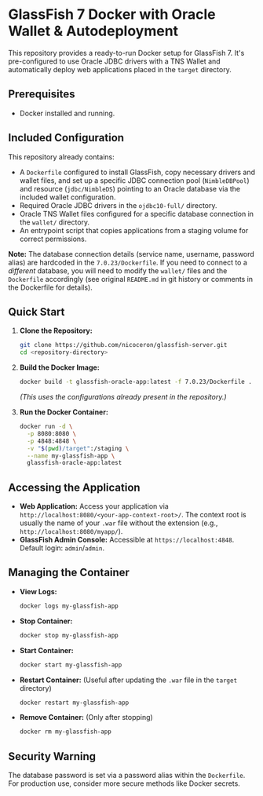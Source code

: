 # GlassFish 7 Docker with Oracle Wallet & Autodeployment

This repository provides a ready-to-run Docker setup for GlassFish 7. It's pre-configured to use Oracle JDBC drivers with a TNS Wallet and automatically deploy web applications placed in the `target` directory.

## Prerequisites

- Docker installed and running.

## Included Configuration

This repository already contains:

- A `Dockerfile` configured to install GlassFish, copy necessary drivers and wallet files, and set up a specific JDBC connection pool (`NimbleDBPool`) and resource (`jdbc/NimbleDS`) pointing to an Oracle database via the included wallet configuration.
- Required Oracle JDBC drivers in the `ojdbc10-full/` directory.
- Oracle TNS Wallet files configured for a specific database connection in the `wallet/` directory.
- An entrypoint script that copies applications from a staging volume for correct permissions.

**Note:** The database connection details (service name, username, password alias) are hardcoded in the `7.0.23/Dockerfile`. If you need to connect to a _different_ database, you will need to modify the `wallet/` files and the `Dockerfile` accordingly (see original `README.md` in git history or comments in the Dockerfile for details).

## Quick Start

1.  **Clone the Repository:**

    ```bash
    git clone https://github.com/nicoceron/glassfish-server.git
    cd <repository-directory>
    ```

2.  **Build the Docker Image:**

    ```bash
    docker build -t glassfish-oracle-app:latest -f 7.0.23/Dockerfile .
    ```

    _(This uses the configurations already present in the repository.)_

3.  **Run the Docker Container:**
    ```bash
    docker run -d \
      -p 8080:8080 \
      -p 4848:4848 \
      -v "$(pwd)/target":/staging \
      --name my-glassfish-app \
      glassfish-oracle-app:latest
    ```

## Accessing the Application

- **Web Application:** Access your application via `http://localhost:8080/<your-app-context-root>/`. The context root is usually the name of your `.war` file without the extension (e.g., `http://localhost:8080/myapp/`).
- **GlassFish Admin Console:** Accessible at `https://localhost:4848`. Default login: `admin`/`admin`.

## Managing the Container

- **View Logs:**
  ```bash
  docker logs my-glassfish-app
  ```
- **Stop Container:**
  ```bash
  docker stop my-glassfish-app
  ```
- **Start Container:**
  ```bash
  docker start my-glassfish-app
  ```
- **Restart Container:** (Useful after updating the `.war` file in the `target` directory)
  ```bash
  docker restart my-glassfish-app
  ```
- **Remove Container:** (Only after stopping)
  ```bash
  docker rm my-glassfish-app
  ```

## Security Warning

The database password is set via a password alias within the `Dockerfile`. For production use, consider more secure methods like Docker secrets.
